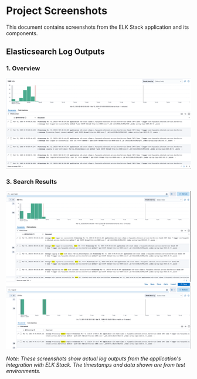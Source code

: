 # Project Screenshots

This document contains screenshots from the ELK Stack application and its components.

## Elasticsearch Log Outputs

### 1. Overview
![Elasticsearch Overview](./images/1.png)

### 3. Search Results
![Log Details](./images/2.png)
![Search Results](./images/3.png)

*Note: These screenshots show actual log outputs from the application's integration with ELK Stack. The timestamps and data shown are from test environments.*
